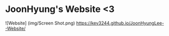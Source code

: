 
# JoonHyung's Website <3

![Website] (img/Screen Shot.png)
https://kev3244.github.io/JoonHyungLee--Website/
